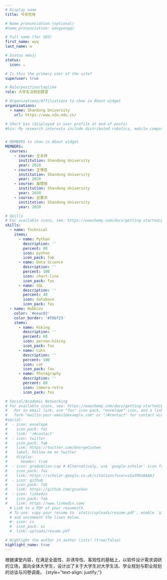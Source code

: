 ```yaml
---
# Display name
title: 今天吃啥

# Name pronunciation (optional)
#name_pronunciation: wangyongqi

# Full name (for SEO)
first_name: wyq
last_name: w

# Status emoji
status:
  icon: ☕️

# Is this the primary user of the site?
superuser: true

# Role/position/tagline
role: 大学生活规划展望

# Organizations/Affiliations to show in About widget
organizations:
  - name: Shandong University
    url: https://www.sdu.edu.cn/

# Short bio (displayed in user profile at end of posts)
#bio: My research interests include distributed robotics, mobile computing and programmable matter.


# MEMBERS to show in About widget
MEMBERS:
  courses:
    - course: 王永琪
      institution: Shandong University
      year: 2020
    - course: 王惟佳
      institution: Shandong University
      year: 2020
    - course: 曲楚翘
      institution: Shandong University
      year: 2020
    - course: 吕墨浓
      institution: Shandong University
      year: 2020

# Skills
# For available icons, see: https://wowchemy.com/docs/getting-started/page-builder/#icons
skills:
  - name: Technical
    items:
      - name: Python
        description: ''
        percent: 80
        icon: python
        icon_pack: fab
      - name: Data Science
        description: ''
        percent: 100
        icon: chart-line
        icon_pack: fas
      - name: SQL
        description: ''
        percent: 40
        icon: database
        icon_pack: fas
  - name: Hobbies
    color: '#eeac02'
    color_border: '#f0bf23'
    items:
      - name: Hiking
        description: ''
        percent: 60
        icon: person-hiking
        icon_pack: fas
      - name: Cats
        description: ''
        percent: 100
        icon: cat
        icon_pack: fas
      - name: Photography
        description: ''
        percent: 80
        icon: camera-retro
        icon_pack: fas

# Social/Academic Networking
# For available icons, see: https://wowchemy.com/docs/getting-started/page-builder/#icons
#   For an email link, use "fas" icon pack, "envelope" icon, and a link in the
#   form "mailto:your-email@example.com" or "/#contact" for contact widget.
#social:
#  - icon: envelope
#    icon_pack: fas
#    link: '/#contact'
#  - icon: twitter
#    icon_pack: fab
#    link: https://twitter.com/GeorgeCushen
#    label: Follow me on Twitter
#    display:
#      header: true
#  - icon: graduation-cap # Alternatively, use `google-scholar` icon from `ai` icon pack
#    icon_pack: fas
#    link: https://scholar.google.co.uk/citations?user=sIwtMXoAAAAJ
#  - icon: github
#    icon_pack: fab
#    link: https://github.com/gcushen
#  - icon: linkedin
#    icon_pack: fab
#    link: https://www.linkedin.com/
  # Link to a PDF of your resume/CV.
  # To use: copy your resume to `static/uploads/resume.pdf`, enable `ai` icons in `params.yaml`,
  # and uncomment the lines below.
  #- icon: cv
  #  icon_pack: ai
  #  link: uploads/resume.pdf

# Highlight the author in author lists? (true/false)
highlight_name: true
---
```

根据课堂内容，在满足全面性、非诱导性、客观性的基础上，以软件设计需求调研的立场，面向全体大学生，设计出了关于大学生对大学生活、学业规划与职业规划的访谈与问卷调查。
{style="text-align: justify;"}
